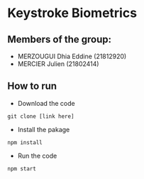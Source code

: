 # Keystroke Biometrics

## Members of the group:
- MERZOUGUI Dhia Eddine (21812920)
- MERCIER Julien (21802414)

## How to run
- Download the code
```
git clone [link here]
```

- Install the pakage
```
npm install
```

- Run the code
```
npm start
```